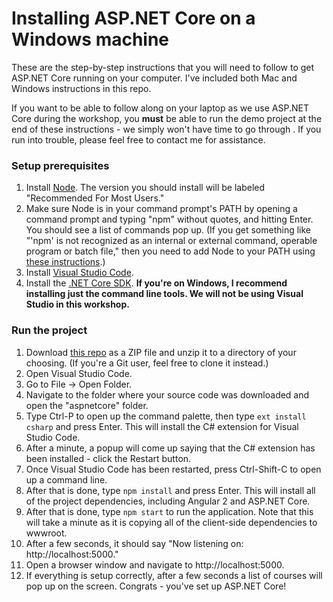 # Installing ASP.NET Core on a Windows machine
These are the step-by-step instructions that you will need to follow to get ASP.NET Core running on your computer.  I've included both Mac and Windows instructions in this repo.

If you want to be able to follow along on your laptop as we use ASP.NET Core during the workshop, you **must** be able to run the demo project at the end of these instructions - we simply won't have time to go through .  If you run into trouble, please feel free to contact me for assistance.

### Setup prerequisites

1. Install [Node](https://nodejs.org).  The version you should install will be labeled "Recommended For Most Users."
2. Make sure Node is in your command prompt's PATH by opening a command prompt and typing "npm" without quotes, and hitting Enter.  You should see a list of commands pop up.  (If you get something like "'npm' is not recognized as an internal or external command, operable program or batch file," then you need to add Node to your PATH using [these instructions](http://stackoverflow.com/a/27864253).)
3. Install [Visual Studio Code](https://code.visualstudio.com/Download).
4. Install the [.NET Core SDK](https://www.microsoft.com/net/core).  **If you're on Windows, I recommend installing just the command line tools. We will not be using Visual Studio in this workshop.**

### Run the project
1. Download [this repo](https://github.com/schneidenbach/Angular2-AspNetCore-TypeScript-Workshop) as a ZIP file and unzip it to a directory of your choosing. (If you're a Git user, feel free to clone it instead.)
2. Open Visual Studio Code.
3. Go to File -> Open Folder.
4. Navigate to the folder where your source code was downloaded and open the "aspnetcore" folder.
5. Type Ctrl-P to open up the command palette, then type `ext install csharp` and press Enter.  This will install the C# extension for Visual Studio Code.
6. After a minute, a popup will come up saying that the C# extension has been installed - click the Restart button.
7. Once Visual Studio Code has been restarted, press Ctrl-Shift-C to open up a command line.
8. After that is done, type `npm install` and press Enter.  This will install all of the project dependencies, including Angular 2 and ASP.NET Core.
9. After that is done, type `npm start` to run the application.  Note that this will take a minute as it is copying all of the client-side dependencies to wwwroot.
10. After a few seconds, it should say "Now listening on: http://localhost:5000."
11. Open a browser window and navigate to http://localhost:5000.
12. If everything is setup correctly, after a few seconds a list of courses will pop up on the screen.  Congrats - you've set up ASP.NET Core!